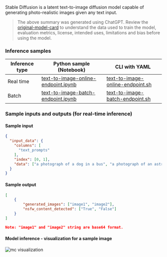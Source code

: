 Stable Diffusion is a latent text-to-image diffusion model capable of generating photo-realistic images given any text input.
> The above summary was generated using ChatGPT. Review the <a href="https://huggingface.co/runwayml/stable-diffusion-v1-5" target="_blank">original-model-card</a> to understand the data used to train the model, evaluation metrics, license, intended uses, limitations and bias before using the model.

### Inference samples

Inference type|Python sample (Notebook)|CLI with YAML
|--|--|--|
Real time|<a href="https://aka.ms/azureml-infer-sdk-text-to-image" target="_blank">text-to-image-online-endpoint.ipynb</a>|<a href="https://aka.ms/azureml-infer-cli-text-to-image" target="_blank">text-to-image-online-endpoint.sh</a>
Batch |<a href="https://aka.ms/azureml-infer-batch-sdk-text-to-image" target="_blank">text-to-image-batch-endpoint.ipynb</a>|<a href="https://aka.ms/azureml-infer-batch-cli-text-to-image" target="_blank">text-to-image-batch-endpoint.sh</a>

### Sample inputs and outputs (for real-time inference)

#### Sample input

```json
{
  "input_data": {
    "columns": [
      "text_prompts"
    ],
    "index": [0, 1],
    "data": ["a photograph of a dog in a bus", "a photograph of an astromer in a bus"]
  }
}
```

#### Sample output

```json
[
    {
        "generated_images": ["image1", "image2"],
        "nsfw_content_detected": ["True", "False"]
    }
]

Note: "image1" and "image2" string are base64 format.
```

#### Model inference - visualization for a sample image

<img src="https://automlcesdkdataresources.blob.core.windows.net/finetuning-image-models/images/Model_Result_Visualizations(Do_not_delete)/plot_microsoft-swinv2-base-patch4-window12-192-22k_MC.png" alt="mc visualization">
